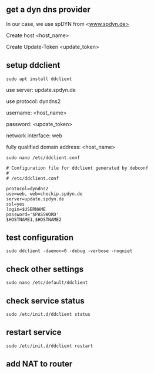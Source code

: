 ## get a dyn dns provider

In our case, we use spDYN from <www.spdyn.de>

Create host <host_name>

Create Update-Token <update_token>

## setup ddclient

```
sudo apt install ddclient
```
use server: update.spdyn.de

use protocol: dyndns2

username: <host_name>

password: <update_token>

network interface: web

fully qualified domain address: <host_name>

```
sudo nano /etc/ddclient.conf

# Configuration file for ddclient generated by debconf
#
# /etc/ddclient.conf

protocol=dyndns2
use=web, web=checkip.spdyn.de
server=update.spdyn.de
ssl=yes
login=$USERNAME
password='$PASSWORD'
$HOSTNAME1,$HOSTNAME2
```

## test configuration

```
sudo ddclient -daemon=0 -debug -verbose -noquiet
```

## check other settings

```
sudo nano /etc/default/ddclient
```

## check service status

```
sudo /etc/init.d/ddclient status
```

## restart service

```
sudo /etc/init.d/ddclient restart
```

## add NAT to router


